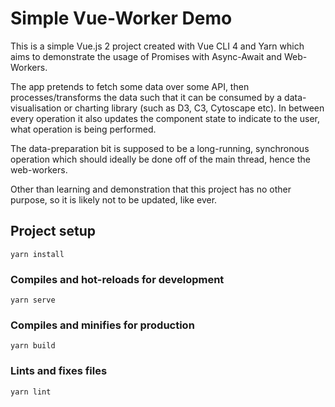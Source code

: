 # Simple Vue-Worker Demo

This is a simple Vue.js 2 project created with Vue CLI 4 and Yarn which aims to demonstrate the usage of Promises with Async-Await and Web-Workers.

The app pretends to fetch some data over some API, then processes/transforms the data such that it can be consumed by a data-visualisation or charting library (such as D3, C3, Cytoscape etc). In between every operation it also updates the component state to indicate to the user, what operation is being performed.

The data-preparation bit is supposed to be a long-running, synchronous operation which should ideally be done off of the main thread, hence the web-workers.  

Other than learning and demonstration that this project has no other purpose, so it is likely not to be updated, like ever.  

## Project setup
```
yarn install
```

### Compiles and hot-reloads for development
```
yarn serve
```

### Compiles and minifies for production
```
yarn build
```

### Lints and fixes files
```
yarn lint
```
